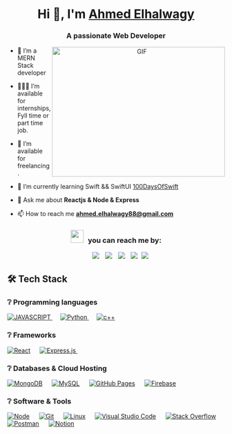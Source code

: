 <h1 align="center">Hi 👋, I'm <a href="https://www.linkedin.com/in/ahmed-elhalwagy-320481218/" target="blank">
Ahmed Elhalwagy</a></h1>
<h3 align="center">A passionate Web Developer </h3>

<a target="_blank" align="center">
  <img align="right" top="500" height="300" width="400" alt="GIF" src="https://media.giphy.com/media/SWoSkN6DxTszqIKEqv/giphy.gif">
</a>

- 🔭 I’m a MERN Stack developer

- 👨🏻‍🔬 I’m available for internships, Fyll time or part time job.

- 🤝 I’m available for freelancing.

- 🌱 I’m currently learning Swift && SwiftUI <a href="https://github.com/100rabhcsmc/100DaysOfSwift" target="blank">100DaysOfSwift</a>

- 💬 Ask me about **Reactjs & Node & Express**

- 📫 How to reach me **ahmed.elhalwagy88@gmail.com**

<h3 align="center" > <img src="https://media.giphy.com/media/iY8CRBdQXODJSCERIr/giphy.gif" width="30" height="30" style="margin-right: 10px;">you can reach me by: </h3>

<p align="center">

 <div align="center"  class="icons-social" style="margin-left: 10px;">
        <a style="margin-left: 10px;"  target="_blank" href="https://www.linkedin.com/in/ahmed-elhalwagy-320481218/">
			<img src="https://img.icons8.com/doodle/40/000000/linkedin--v2.png"></a>
        <a style="margin-left: 10px;" target="_blank" href="https://github.com/Ahmed-Elhalwagy">
		<img src="https://img.icons8.com/doodle/40/000000/github--v1.png"></a>
		<a style="margin-left: 10px;" target="_blank" href="https://stackoverflow.com/users/21768919/ahmed-el-halwagy">
				<img src="https://img.icons8.com/external-tal-revivo-color-tal-revivo/40/000000/external-stack-overflow-is-a-question-and-answer-site-for-professional-logo-color-tal-revivo.png"></a>
        <a style="margin-left: 10px;" target="_blank" href="https://www.instagram.com/ahmed.elhalwagy2/">
			<img src="https://img.icons8.com/doodle/40/000000/instagram-new--v2.png"></a>
		<a style="margin-left: 5px;" target="_blank" href="https://github.com/100rabhcsmc/Me.io/blob/master/01SaurabhChavanReactNativeResume.pdf">
					<img src="https://img.icons8.com/plasticine/0.5x/resume.png" ></a>
      </div>
</p>

## 🛠️ Tech Stack

### ❔ Programming languages
<p> 
  <a href="#">
    <img alt="JAVASCRIPT" src="https://img.shields.io/badge/-Javascript-yellow?logo=Javascript&logoColor=white&style=for-the-badge"/>
  </a>
&emsp;
<a href="https://python.org/">
    <img alt="Python" src="https://img.shields.io/badge/Python-02569B?style=for-the-badge&logo=python&logoColor=white"/>
  </a>
  &emsp;
<a href="#">
    <img alt="c++" src="https://img.shields.io/badge/C++-ED8B00?style=for-the-badge&logo=cplusplus&logoColor=white"/>
  </a>
</p>

### ❔ Frameworks
<p> 
<a href="https://react.dev/" target="_blank"> <img alt="React" src="https://img.shields.io/badge/React.js-61DAFB?style=for-the-badge&logo=react&logoColor=white"></a>
  &emsp; 
  <a href="https://expressjs.com/" target="_blank"> 
   <img alt="Express.js" src="https://img.shields.io/badge/Express.Js-000?style=for-the-badge&logo=express&logoColor=white">
  </a>   
  &emsp;
</p>

### ❔ Databases & Cloud Hosting
<p>
	<a href="https://www.mongodb.com/"><img alt="MongoDB" src ="https://img.shields.io/badge/MongoDB-01ec64?style=for-the-badge&logo=mongoDB&logoColor=white"/></a>
  &emsp;
    <a href="https://www.mysql.com/"><img alt="MySQL" src="https://img.shields.io/badge/MySQL-00000F?style=for-the-badge&logo=mysql&logoColor=white"></a>
  &emsp;
    <a href="https://www.github.com"><img alt="GitHub Pages" src="https://img.shields.io/badge/GitHub-100000?style=for-the-badge&logo=github&logoColor=white"></a>
  &emsp;
<a href="https://firebase.google.com/"><img alt="Firebase" src ="https://img.shields.io/badge/firebase-ffca28?style=for-the-badge&logo=firebase&logoColor=black"></a>
 </p>
 
 ### ❔ Software & Tools
<p>
    <a href="https://nodejs.org/"><img alt="Node" src="https://img.shields.io/badge/Node.js-82ba58?style=for-the-badge&logo=node.Js&logoColor=white"></a>
&emsp;
    <a href="#"><img alt="Git" src="https://img.shields.io/badge/Git-F05032?style=for-the-badge&logo=git&logoColor=white"></a>
&emsp;
    <a href="#"><img alt="Linux" src="https://img.shields.io/badge/Linux-FCC624?style=for-the-badge&logo=linux&logoColor=black"></a>
&emsp;
    <a href="#"><img alt="Visual Studio Code" src="https://img.shields.io/badge/Visual_Studio_Code-0078D4?style=for-the-badge&logo=visual%20studio%20code&logoColor=white"></a>
&emsp;
    <a href="#"><img alt="Stack Overflow" src="https://img.shields.io/badge/Stack_Overflow-FE7A16?style=for-the-badge&logo=stack-overflow&logoColor=white"></a>
&emsp;
    <a href="#"><img alt="Postman" src="https://img.shields.io/badge/Postman-FF6C37?style=for-the-badge&logo=Postman&logoColor=white"></a>
&emsp;
     <a href="#"><img alt="Notion" src="https://img.shields.io/badge/Notion-000?style=for-the-badge&logo=notion&logoColor=white"></a>
&emsp;
</p>

